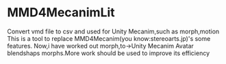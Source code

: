 # MMD4MecanimLit
Convert vmd file to csv and used for Unity Mecanim,such as morph,motion
This is a tool to replace MMD4Mecanim(you know:stereoarts.jp)'s some features.
Now,i have worked out morph,to->Unity Mecanim Avatar blendshaps morphs.More work should be used to improve its efficiency
